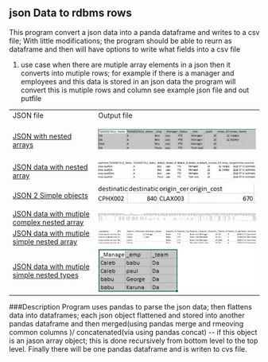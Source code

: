 ## json Data to rdbms rows 
This program convert a json data into a panda dataframe and writes to a csv file;  With little modifications; the program should be able to reurn as dataframe and then will have options to write what fields into a csv file

1) use case when there are mutiple array elements in a json then it converts into mutiple rows; for example if there is a manager and employees and this data is stored in an json data the program will convert this is mutiple rows and column see example json file and out putfile 
<table>
  <tr><TD> JSON file </TD>
    <TD> Output file  </TD>
    </tr>
  <tr><TD>
<p align="left">
   <a href = "https://github.com/gajoseph/json2csv/blob/master/sample/Jsonsample1.txt">JSON with nested arrays</a>
</p>
  </TD>
<TD>
<p align="left">
  <img src="https://github.com/gajoseph/json2csv/blob/master/example1.j.jpg" width="700"/>
</p>
</TD>
  </TR>
  <tr><TD> <a href = "https://github.com/gajoseph/json2csv/blob/master/sample/Jsonsample2.txt">JSON data with nested array </a> </TD>
    <TD><img src="https://github.com/gajoseph/json2csv/blob/master/sample/jsonsample2.jpg" width="700"/> </TD>
    </tr>
 
 <tr><TD> <a href = "https://github.com/gajoseph/json2csv/blob/master/sample/Jsonsample3.txt">JSON 2 Simple objects  </a> </TD>
    <TD><img src="https://github.com/gajoseph/json2csv/blob/master/sample/jsonsample3.jpg" /> </TD>
    </tr>
 
  <tr><TD> <a href = "https://github.com/gajoseph/json2csv/blob/master/sample/Jsonsample4.txt">JSON data with mutiple complex nested array </a> </TD>
    <TD><img src="https://github.com/gajoseph/json2csv/blob/master/sample/jsonsample4.jpg" width="700"/> </TD>
    </tr>
    

  <tr><TD> <a href = "https://github.com/gajoseph/json2csv/blob/master/sample/Jsonsample5.txt">JSON data with mutiple simple nested array </a> </TD>
    <TD><img src="https://github.com/gajoseph/json2csv/blob/master/sample/jsonsample5.jpg" width="700"/> </TD>
    </tr>


   <tr><TD> <a href = "https://github.com/gajoseph/json2csv/blob/master/sample/Jsonsample6.txt">JSON data with mutiple simple nested types </a> </TD>
    <TD><img src="https://github.com/gajoseph/json2csv/blob/master/sample/jsonsample6.jpg" /> </TD>
    </tr>
   
    
 
 
 <Table>

###Description
Program uses pandas to parse the json data; then flattens data into dataframes; each json object flattened and stored into another pandas dataframe and then merged(using pandas merge and rmeoving common columns )/ concatenated(via using pandas concat) -- if this object is an  jason array object; this is done recursively from bottom level to the top level. Finally there will be one pandas dataframe and is writen to cvs file.  
